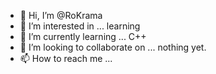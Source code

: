 - 👋 Hi, I’m @RoKrama
- 👀 I’m interested in ... learning
- 🌱 I’m currently learning ... C++
- 💞️ I’m looking to collaborate on ... nothing yet.
- 📫 How to reach me ... 

<!---
RoKrama/RoKrama is a ✨ special ✨ repository because its `README.md` (this file) appears on your GitHub profile.
You can click the Preview link to take a look at your changes.
--->
